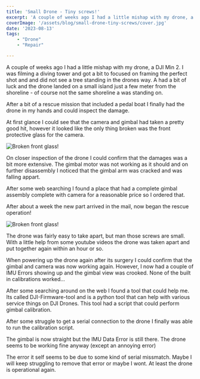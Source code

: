 ```yaml
---
title: 'Small Drone - Tiny screws!'
excerpt: 'A couple of weeks ago I had a little mishap with my drone, a DJI Min 2. I was filming a diving tower and got a bit to focused on framing the perfect shot and and did not see a tree standing in the drones way. A had a bit of luck and the drone landed on a small island just a few meter from the shoreline - of course not the same shoreline a was standing on. '
coverImage: '/assets/blog/small-drone-tiny-screws/cover.jpg'
date: '2023-08-13'
tags:
    - "Drone"
    - "Repair"

---
```

A couple of weeks ago I had a little mishap with my drone, a DJI Min 2. I was filming a diving tower and got a bit to focused on framing the perfect shot and and did not see a tree standing in the drones way. A had a bit of luck and the drone landed on a small island just a few meter from the shoreline - of course not the same shoreline a was standing on. 

After a bit of a rescue mission that included a pedal boat I finally had the drone in my hands and could inspect the damage.

At first glance I could see that the camera and gimbal had taken a pretty good hit, however it looked like the only thing broken was the front protective glass for the camera.

![Broken front glass!](/assets/blog/small-drone-tiny-screws/broken-drone1.jpg "Broken Drone")

On closer inspection of the drone I could confirm that the damages was a bit more extensive. The gimbal motor was not working as it should and on further disassembly I noticed that the gimbal arm was cracked and was falling appart. 

After some web searching I found a place that had a complete gimbal assembly complete with camera for a reasonable price so I ordered that.

After about a week the new part arrived in the mail, now began the rescue operation! 

![Broken front glass!](/assets/blog/small-drone-tiny-screws/new-gimbal.jpg "New Gimbal")

The drone was fairly easy to take apart, but man those screws are small. With a little help from some youtube videos the drone was taken apart and put together again within an hour or so.

When powering up the drone again after its surgery I could confirm that the gimbal and camera was now working again. However, I now had a couple of IMU Errors showing up and the gimbal view was crooked. None of the built in calibrations worked...

After some searching around on the web I found a tool that could help me. Its called DJI-Firmware-tool and is a python tool that can help with various service things on DJI Drones. This tool had a script that could perform gimbal calibration.

After some struggle to get a serial connection to the drone I finally was able to run the calibration script.

The gimbal is now straight but the IMU Data Error is still there. The drone seems to be working fine anyway (except an annoying error)

The error it self seems to be due to some kind of serial missmatch. Maybe I will keep struggling to remove that error or maybe I wont. At least the drone is operational again.